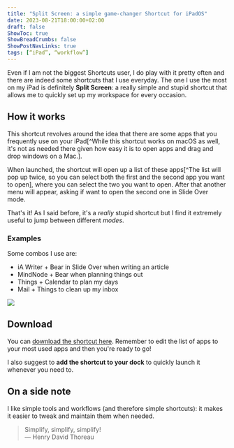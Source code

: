```yaml
---
title: "Split Screen: a simple game-changer Shortcut for iPadOS"
date: 2023-08-21T18:00:00+02:00
draft: false
ShowToc: true
ShowBreadCrumbs: false
ShowPostNavLinks: true
tags: [“iPad”, “workflow”]
---
```


Even if I am not the biggest Shortcuts user, I do play with it pretty often and there are indeed some shortcuts that I use everyday. The one I use the most on my iPad is definitely **Split Screen**: a really simple and stupid shortcut that allows me to quickly set up my workspace for every occasion.

## How it works

This shortcut revolves around the idea that there are some apps that you frequently use on your iPad[^While this shortcut works on macOS as well, it's not as needed there given how easy it is to open apps and drag and drop windows on a Mac.].

When launched, the shortcut will open up a list of these apps[^The list will pop up twice, so you can select both the first and the second app you want to open], where you can select the two you want to open. After that another menu will appear, asking if want to open the second one in Slide Over mode.

That's it! As I said before, it's a _really_ stupid shortcut but I find it extremely useful to jump between different _modes_.

### Examples

Some combos I use are:

-   iA Writer + Bear in Slide Over when writing an article
-   MindNode + Bear when planning things out
-   Things + Calendar to plan my days
-   Mail + Things to clean up my inbox

![](/20230821/SplitScreenShortcut_Small.gif)

## Download

You can [download the shortcut here](https://www.icloud.com/shortcuts/ff47fe4d0ebf41c9804583beac5a9af9). Remember to edit the list of apps to your most used apps and then you're ready to go!

I also suggest to **add the shortcut to your dock** to quickly launch it whenever you need to.

## On a side note

I like simple tools and workflows (and therefore simple shortcuts): it makes it easier to tweak and maintain them when needed.

> Simplify, simplify, simplify! <br/>
> — Henry David Thoreau